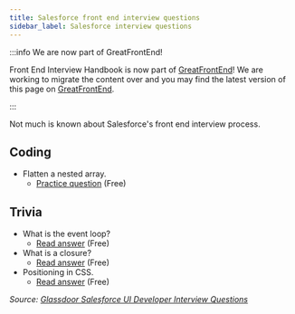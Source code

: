```yaml
---
title: Salesforce front end interview questions
sidebar_label: Salesforce interview questions
---
```


:::info We are now part of GreatFrontEnd!

Front End Interview Handbook is now part of [GreatFrontEnd](https://www.greatfrontend.com?utm_source=frontendinterviewhandbook&utm_medium=referral&fpr=frontendinterviewhandbook)! We are working to migrate the content over and you may find the latest version of this page on [GreatFrontEnd](https://www.greatfrontend.com/prepare?utm_source=frontendinterviewhandbook&utm_medium=referral&fpr=frontendinterviewhandbook).

:::

Not much is known about Salesforce's front end interview process.

## Coding

- Flatten a nested array.
  - [Practice question](https://www.greatfrontend.com/questions/javascript/flatten?utm_source=frontendinterviewhandbook&utm_medium=referral&fpr=frontendinterviewhandbook) (Free)

## Trivia

- What is the event loop?
  - [Read answer](https://www.greatfrontend.com/questions/quiz/what-is-event-loop-what-is-the-difference-between-call-stack-and-task-queue?utm_source=frontendinterviewhandbook&utm_medium=referral&fpr=frontendinterviewhandbook) (Free)
- What is a closure?
  - [Read answer](https://www.greatfrontend.com/questions/quiz/what-is-a-closure-and-how-why-would-you-use-one?utm_source=frontendinterviewhandbook&utm_medium=referral&fpr=frontendinterviewhandbook) (Free)
- Positioning in CSS.
  - [Read answer](https://www.greatfrontend.com/questions/quiz/whats-the-difference-between-a-relative-fixed-absolute-and-statically-positioned-element?utm_source=frontendinterviewhandbook&utm_medium=referral&fpr=frontendinterviewhandbook) (Free)

_Source: [Glassdoor Salesforce UI Developer Interview Questions](https://www.glassdoor.sg/Interview/Salesforce-UI-Developer-Interview-Questions-EI_IE11159.0,10_KO11,23.htm)_
